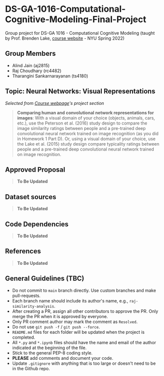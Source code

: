 # DS-GA-1016-Computational-Cognitive-Modeling-Final-Project

Group project for DS-GA 1016 - Computational Cognitive Modeling (taught by Prof.
Brenden Lake, [course website](https://brendenlake.github.io/CCM-site/) -
NYU Spring 2022)

## Group Members

* Alind Jain (aj2815)
* Raj Choudhary (rc4482)
* Tharangini Sankarnarayanan (ts4180)

## Topic: Neural Networks: Visual Representations

*Selected from [Course webpage](https://brendenlake.github.io/CCM-site/final_project_ideas.html)'s project section*

> **Comparing human and convolutional network representations for images**: With a visual domain of your choice (objects, animals, cars, etc.), use the Peterson et al. (2016) study design to compare the image similarity ratings between people and a pre-trained deep convolutional neural network trained on image recognition (as you did in Homework 1 Part D). Or, using a visual domain of your choice, use the Lake et al. (2015) study design compare typicality ratings between people and a pre-trained deep convolutional neural network trained on image recognition.

## Approved Proposal

> **To Be Updated**

## Dataset sources

> **To Be Updated**

## Code Dependencies

> **To Be Updated**

## References

> **To Be Updated**

## General Guidelines (TBC)

* Do not commit to `main` branch directly. Use custom branches and make pull-requests.
* Each branch name should include its author's name, e.g., `raj-similarity-analysis`.
* After creating a PR, assign all other contributors to approve the PR. Only
merge the PR when it is approved by everyone.
* Only PR comment author may mark the comment as `Resolved`.
* Do not use `git push -f` / `git push --force`.
* `README.md` files for each folder will be updated when the project is
completed.
* All `*.py` and `*.ipynb` files should have the name and email of the author
indicated at the beginning of the file.
* Stick to the general PEP-8 coding style.
* **PLEASE** add comments and document your code.
* Update `.gitignore` with anything that is too large or doesn't need to be
in the Github repo.
